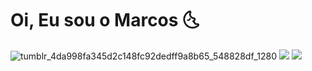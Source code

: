 # Oi, Eu sou o Marcos :last_quarter_moon_with_face:

![tumblr_4da998fa345d2c148fc92dedff9a8b65_548828df_1280](https://user-images.githubusercontent.com/57817746/100009424-aa055380-2dad-11eb-9564-1741c917914f.gif)
[<img src="https://img.shields.io/badge/linkedin-%230077B5.svg?&style=for-the-badge&logo=linkedin&logoColor=white" />](https://www.linkedin.com/in/vinnicius-de-jesus/) [<img src = "https://img.shields.io/badge/instagram-%23E4405F.svg?&style=for-the-badge&logo=instagram&logoColor=white">](https://www.instagram.com/m.vinicius.jesus/)

